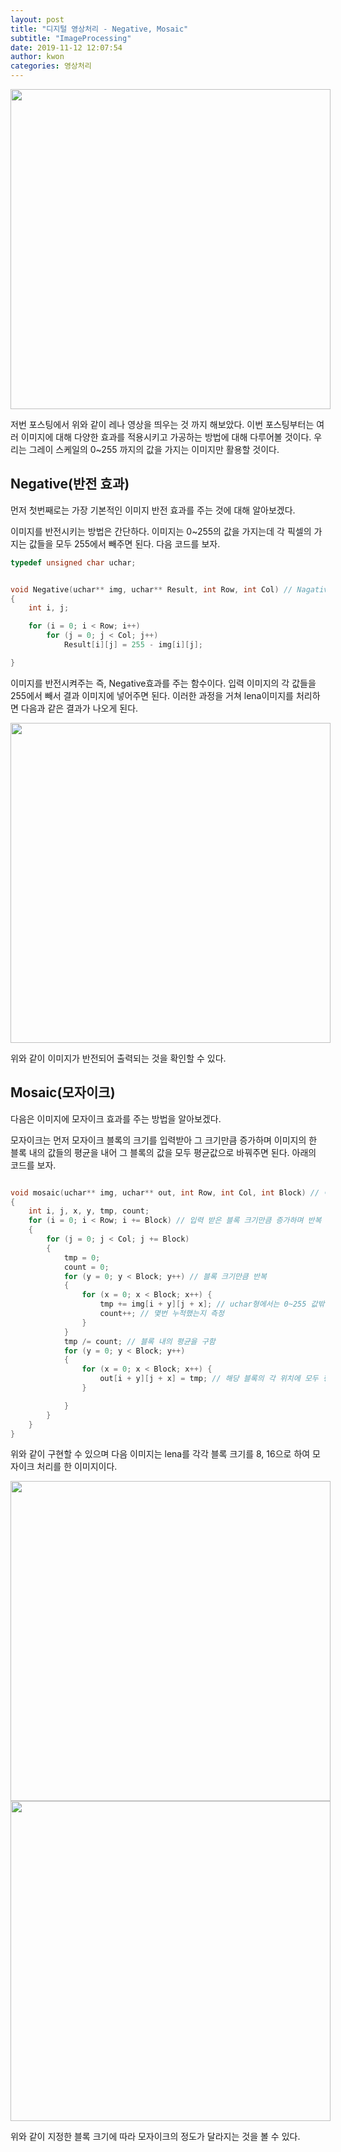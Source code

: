 ```yaml
---
layout: post
title: "디지털 영상처리 - Negative, Mosaic"
subtitle: "ImageProcessing"
date: 2019-11-12 12:07:54
author: kwon
categories: 영상처리
---
```

<div style="width: 512px; height: 512px;">
    <img src="https://kyu9341.github.io/assets/ImageProcessing6.png" style="width: 512px
    ; height: 512px;">
</div>

저번 포스팅에서 위와 같이 레나 영상을 띄우는 것 까지 해보았다. 이번 포스팅부터는 여러 이미지에 대해 다양한 효과를 적용시키고 가공하는 방법에 대해 다루어볼 것이다. 우리는 그레이 스케일의 0~255 까지의 값을 가지는 이미지만 활용할 것이다.

## Negative(반전 효과)

먼저 첫번째로는 가장 기본적인 이미지 반전 효과를 주는 것에 대해 알아보겠다.

이미지를 반전시키는 방법은 간단하다. 이미지는 0~255의 값을 가지는데 각 픽셀의 가지는 값들을 모두 255에서 빼주면 된다. 다음 코드를 보자.

```c
typedef unsigned char uchar;


void Negative(uchar** img, uchar** Result, int Row, int Col) // Nagative 효과 넣기 (반전)
{
	int i, j;

	for (i = 0; i < Row; i++)
		for (j = 0; j < Col; j++)
			Result[i][j] = 255 - img[i][j];

}
```
이미지를 반전시켜주는 즉, Negative효과를 주는 함수이다. 입력 이미지의 각 값들을 255에서 빼서 결과 이미지에 넣어주면 된다. 이러한 과정을 거쳐 lena이미지를 처리하면 다음과 같은 결과가 나오게 된다.

<div style="width: 512px; height: 512px;">
    <img src="https://kyu9341.github.io/assets/Negative.png" style="width: 512px
    ; height: 512px;">
</div>

위와 같이 이미지가 반전되어 출력되는 것을 확인할 수 있다.

## Mosaic(모자이크)

다음은 이미지에 모자이크 효과를 주는 방법을 알아보겠다.

모자이크는 먼저 모자이크 블록의 크기를 입력받아 그 크기만큼 증가하며 이미지의 한 블록 내의 값들의 평균을 내어 그 블록의 값을 모두 평균값으로 바꿔주면 된다. 아래의 코드를 보자.

```c

void mosaic(uchar** img, uchar** out, int Row, int Col, int Block) // 이미지 모자이크 처리
{
	int i, j, x, y, tmp, count;
	for (i = 0; i < Row; i += Block) // 입력 받은 블록 크기만큼 증가하며 반복
	{
		for (j = 0; j < Col; j += Block)
		{
			tmp = 0;
			count = 0;
			for (y = 0; y < Block; y++) // 블록 크기만큼 반복
			{
				for (x = 0; x < Block; x++) {
					tmp += img[i + y][j + x]; // uchar형에서는 0~255 값밖에 처리 못하므로 정수형 변수에 각 픽셀값을 누적
					count++; // 몇번 누적했는지 측정
				}
			}
			tmp /= count; // 블록 내의 평균을 구함
			for (y = 0; y < Block; y++)
			{
				for (x = 0; x < Block; x++) {
					out[i + y][j + x] = tmp; // 해당 블록의 각 위치에 모두 평균값을 대입
				}

			}
		}
	}
}

```
위와 같이 구현할 수 있으며 다음 이미지는 lena를 각각 블록 크기를 8, 16으로 하여 모자이크 처리를 한 이미지이다.

<div style="width: 512px; height: 512px;">
    <img src="https://kyu9341.github.io/assets/mosaic8.png" style="width: 512px
    ; height: 512px;">
</div>


<div style="width: 512px; height: 512px;">
    <img src="https://kyu9341.github.io/assets/mosaic16.png" style="width: 512px
    ; height: 512px;">
</div>

위와 같이 지정한 블록 크기에 따라 모자이크의 정도가 달라지는 것을 볼 수 있다.
